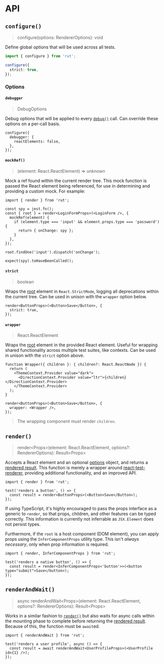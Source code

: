 # API

## `configure()`

> configure(options: RendererOptions): void

Define global options that will be used across all tests.

```ts
import { configure } from 'rut';

configure({
  strict: true,
});
```

### Options

#### `debugger`

> DebugOptions

Debug options that will be applied to every [`debug()`](./api/result.md#options) call. Can override
these options on a per-call basis.

```tsx
configure({
  debugger: {
    reactElements: false,
  },
});
```

#### `mockRef()`

> (element: React.ReactElement) => unknown

Mock a ref found within the current render tree. This mock function is passed the React element
being referenced, for use in determining and providing a custom mock. For example:

```tsx
import { render } from 'rut';

const spy = jest.fn();
const { root } = render<LoginFormProps>(<LoginForm />, {
  mockRef(element) {
    if (element.type === 'input' && element.props.type === 'password') {
      return { onChange: spy };
    }
  },
});

root.findOne('input').dispatch('onChange');

expect(spy).toHaveBeenCalled();
```

#### `strict`

> boolean

Wraps the [root](./api/result.md#root) element in `React.StrictMode`, logging all deprecations
within the current tree. Can be used in unison with the `wrapper` option below.

```tsx
render<ButtonProps>(<Button>Save</Button>, {
  strict: true,
});
```

#### `wrapper`

> React.ReactElement

Wraps the [root](./api/result.md#root) element in the provided React element. Useful for wrapping
shared functionality across multiple test suites, like contexts. Can be used in unison with the
`strict` option above.

```tsx
function Wrapper({ children }: { children?: React.ReactNode }) {
  return (
    <ThemeContext.Provider value="dark">
      <DirectionContext.Provider value="ltr">{children}</DirectionContext.Provider>
    </ThemeContext.Provider>
  );
}

render<ButtonProps>(<Button>Save</Button>, {
  wrapper: <Wrapper />,
});
```

> The wrapping component must render `children`.

## `render()`

> render\<Props>(element: React.ReactElement, options?: RendererOptions): Result\<Props>

Accepts a React element and an optional [options](#configure) object, and returns a
[rendered result](./api/result.md). This function is merely a wrapper around
[react-test-renderer](https://reactjs.org/docs/test-renderer.html), providing additional
functionality, and an improved API.

```tsx
import { render } from 'rut';

test('renders a button', () => {
  const result = render<ButtonProps>(<Button>Save</Button>);
});
```

If using TypeScript, it's highly encouraged to pass the props interface as a generic to `render`, so
that props, children, and other features can be typed correctly. This information is currently not
inferrable as `JSX.Element` does not persist types.

Furthermore, if the `root` is a host component (DOM element), you can apply props using the
`InferComponentProps` utility type. This isn't _always necessary_, only when prop information is
required.

```tsx
import { render, InferComponentProps } from 'rut';

test('renders a native button', () => {
  const result = render<InferComponentProps<'button'>>(<button type="submit">Save</button>);
});
```

## `renderAndWait()`

> async renderAndWait\<Props>(element: React.ReactElement, options?: RendererOptions):
> Result\<Props>

Works in a similar fashion to [`render()`](#render) but also waits for async calls within the
mounting phase to complete before returning the [rendered result](./api/result.md). Because of this,
the function must be `await`ed.

```tsx
import { renderAndWait } from 'rut';

test('renders a user profile', async () => {
  const result = await renderAndWait<UserProfileProps>(<UserProfile id={1} />);
});
```
